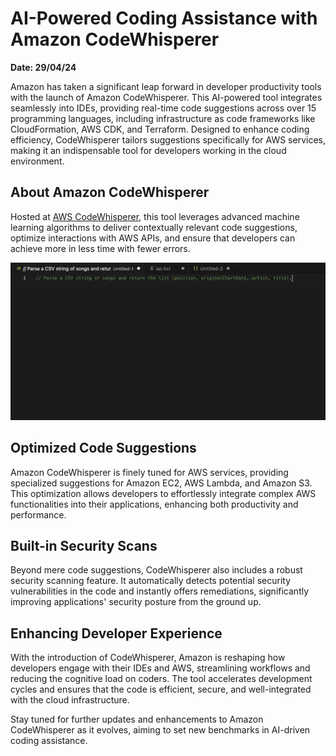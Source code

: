 # AI-Powered Coding Assistance with Amazon CodeWhisperer

**Date: 29/04/24**

Amazon has taken a significant leap forward in developer productivity tools with the launch of Amazon CodeWhisperer. This AI-powered tool integrates seamlessly into IDEs, providing real-time code suggestions across over 15 programming languages, including infrastructure as code frameworks like CloudFormation, AWS CDK, and Terraform. Designed to enhance coding efficiency, CodeWhisperer tailors suggestions specifically for AWS services, making it an indispensable tool for developers working in the cloud environment.

## About Amazon CodeWhisperer

Hosted at [AWS CodeWhisperer](https://aws.amazon.com/codewhisperer/), this tool leverages advanced machine learning algorithms to deliver contextually relevant code suggestions, optimize interactions with AWS APIs, and ensure that developers can achieve more in less time with fewer errors.

![Amazon CodeWhisperer Interface](https://github.com/MatthewPaver/MatthewPaver/blob/main/Weekly%20Tech%20News/2024/29-04-24/codewhisperer.gif)

## Optimized Code Suggestions

Amazon CodeWhisperer is finely tuned for AWS services, providing specialized suggestions for Amazon EC2, AWS Lambda, and Amazon S3. This optimization allows developers to effortlessly integrate complex AWS functionalities into their applications, enhancing both productivity and performance.

## Built-in Security Scans

Beyond mere code suggestions, CodeWhisperer also includes a robust security scanning feature. It automatically detects potential security vulnerabilities in the code and instantly offers remediations, significantly improving applications' security posture from the ground up.

## Enhancing Developer Experience

With the introduction of CodeWhisperer, Amazon is reshaping how developers engage with their IDEs and AWS, streamlining workflows and reducing the cognitive load on coders. The tool accelerates development cycles and ensures that the code is efficient, secure, and well-integrated with the cloud infrastructure.

Stay tuned for further updates and enhancements to Amazon CodeWhisperer as it evolves, aiming to set new benchmarks in AI-driven coding assistance.
